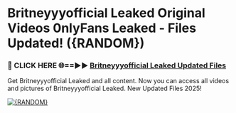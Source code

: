 # Britneyyyofficial Leaked Original Videos 0nlyFans Leaked - Files Updated! ({RANDOM})

<h3>🔴 CLICK HERE 🌐==►► <a href="https://betterlinks.top/A2PfLJ" rel="nofollow">Britneyyyofficial Leaked Updated Files</a></h3>

Get Britneyyyofficial Leaked and all content. Now you can access all videos and pictures of Britneyyyofficial Leaked. New Updated Files 2025!

[![{RANDOM}](https://i.imgur.com/ppqm5kG.gif)](https://betterlinks.top/A2PfLJ)